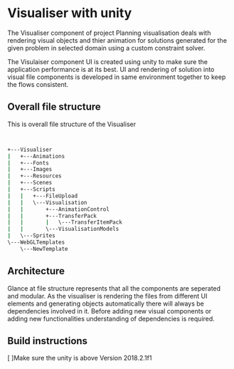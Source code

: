 # Visualiser with unity
The Visualiser component of project Planning visualisation deals with rendering visual objects and thier animation for solutions generated for the given problem in selected domain using a custom constraint solver.

The Visulaiser component UI is created using unity to make sure the application performance is at its best. UI and rendering of solution into visual file components is developed in same environment together to keep the flows consistent.
## Overall file structure
This is overall file structure of the Visualiser
```bash


+---Visualiser
|   +---Animations
|   +---Fonts
|   +---Images
|   +---Resources
|   +---Scenes
|   +---Scripts
|   |   +---FileUpload
|   |   \---Visualisation
|   |       +---AnimationControl
|   |       +---TransferPack
|   |       |   \---TransferItemPack
|   |       \---VisualisationModels
|   \---Sprites
\---WebGLTemplates
    \---NewTemplate

```
## Architecture
Glance at file structure represents that all the components are seperated and modular. As the visualiser is rendering the files from different UI elements and generating objects automatically there will always be dependencies involved in it. Before adding new visual components or adding new functionalities understanding of dependencies is required.

## Build instructions 
[ ]Make sure the unity is above Version 2018.2.1f1

